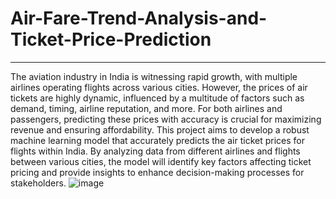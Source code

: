 # Air-Fare-Trend-Analysis-and-Ticket-Price-Prediction
---
The aviation industry in India is witnessing rapid growth, with multiple airlines operating flights across various cities. However, the prices of air tickets are highly dynamic, influenced by a multitude of factors such as demand, timing, airline reputation, and more. For both airlines and passengers, predicting these prices with accuracy is crucial for maximizing revenue and ensuring affordability.
This project aims to develop a robust machine learning model that accurately predicts the air ticket prices for flights within India. By analyzing data from different airlines and flights between various cities, the model will identify key factors affecting ticket pricing and provide insights to enhance decision-making processes for stakeholders.
![image](https://github.com/user-attachments/assets/51a2b961-0f5e-46f0-9ba9-86b2954fdae8)
